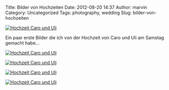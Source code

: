 Title: Bilder von Hochzeiten
Date: 2012-08-20 14:37
Author: marvin
Category: Uncategorized
Tags: photography, wedding
Slug: bilder-von-hochzeiten

[![Hochzeit Caro und Uli](http://farm9.staticflickr.com/8422/7814518256_516026c9b4_c.jpg)](http://www.flickr.com/photos/marvinxsteadfast/7814518256/ "Hochzeit Caro und Uli by marvinxsteadfast, on Flickr, via Patr")

Ein paar erste Bilder die ich von der Hochzeit von Caro und Uli am
Samstag gemacht habe...

[![Hochzeit Caro und Uli](http://farm9.staticflickr.com/8289/7814517672_9fc105165b_c.jpg)](http://www.flickr.com/photos/marvinxsteadfast/7814517672/ "Hochzeit Caro und Uli by marvinxsteadfast, on Flickr, via Patr")

[![Hochzeit Caro und Uli](http://farm9.staticflickr.com/8281/7814517264_211c9f3b2e_c.jpg)](http://www.flickr.com/photos/marvinxsteadfast/7814517264/ "Hochzeit Caro und Uli by marvinxsteadfast, on Flickr, via Patr")

[![Hochzeit Caro und Uli](http://farm9.staticflickr.com/8440/7814516228_01cba6e51f_c.jpg)](http://www.flickr.com/photos/marvinxsteadfast/7814516228/ "Hochzeit Caro und Uli by marvinxsteadfast, on Flickr, via Patr")

[![Hochzeit Caro und Uli](http://farm9.staticflickr.com/8283/7814515302_c327296bb6_c.jpg)](http://www.flickr.com/photos/marvinxsteadfast/7814515302/ "Hochzeit Caro und Uli by marvinxsteadfast, on Flickr, via Patr")


